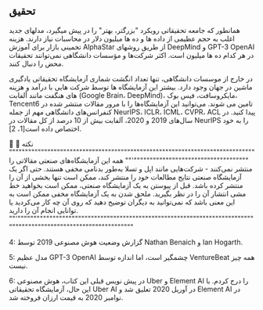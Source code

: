 ## تحقیق


همانطور که جامعه تحقیقاتی رویکرد "بزرگتر، بهتر" را در پیش میگیرد، مدلهای جدید اغلب به حجم عظیمی از داده ها و ده ها میلیون دلار در محاسبات نیاز دارند. هزینه تخمینی بازار برای آموزش AlphaStar از طریق روشهای DeepMind و GPT-3 OpenAI در هر کدام ده ها میلیون است. اکثر شرکت‌ها و مؤسسات دانشگاهی نمی‌توانند تحقیقات محض را دنبال کنند.

در خارج از موسسات دانشگاهی، تنها تعداد انگشت شماری آزمایشگاه تحقیقاتی یادگیری ماشین در جهان وجود دارد. بیشتر این آزمایشگاه ها توسط شرکت هایی با درآمد و هزینه های هنگفت  مانند آلفابت (Google Brain، DeepMind)، مایکروسافت، فیس بوک، Tencent6 تامین می شوند. می‌توانید این آزمایشگاه‌ها را با مرور  مقالات منتشر شده در کنفرانس‌های دانشگاهی مهم از جمله NeurIPS، ICLR، ICML، CVPR، ACL پیدا کنید. در سال‌های 2019 و 2020، آلفابت بیش از 10 درصد از کل مقالات در NeurIPS را به خود اختصاص داده است[1، 2].

🌳 نکته 🌳
"""""""""""""""""""""""""""""""""""""""""""""""""""""""""""""""""""""""""""""""""""""""""""""""""""""""""""""""""'""
همه این آزمایشگاه‌های صنعتی مقالاتی را منتشر نمی‌کنند - شرکت‌هایی مانند اپل و تسلا به‌طور بدنامی مخفی هستند. حتی اگر یک آزمایشگاه صنعتی نتایج مطالعات خود را منتشر کند، ممکن است تنها بخشی از آن را منتشر کرده باشد. قبل از پیوستن به یک آزمایشگاه صنعتی، ممکن است بخواهید خط مشی انتشار آن را در نظر بگیرید. ملحق شدن به یک آزمایشگاه مخفی ممکن است به این معنی باشد که نمی‌توانید به دیگران توضیح دهید که روی آن چه کار می‌کردید یا توانایی انجام آن را دارید.
""'"""""""""""""""""""""""""""""""""""""""""""""""""""""""""""""""""""""""""""""""""""""""""""""""""""""""""""""""""

4: گزارش وضعیت هوش مصنوعی 2019 توسط Nathan Benaich و Ian Hogarth.

5: مدل عظیم GPT-3 OpenAI چشمگیر است، اما اندازه توسط VentureBeat همه چیز نیست.

6: در پیش نویس قبلی این کتاب، هوش مصنوعی Uber و Element AI را درج کردم. با این حال، آزمایشگاه تحقیقاتی Uber AI در آوریل 2020 تعلیق شد و Element AI در نوامبر 2020 به قیمت ارزان فروخته شد.

